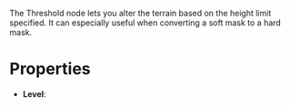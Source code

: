 


The Threshold node lets you alter the terrain based on the height limit specified. It can especially useful when converting a soft mask to a hard mask.



# Properties

- **Level**: 



